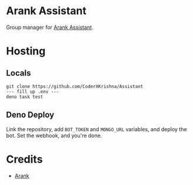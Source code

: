 # Arank Assistant

Group manager for [Arank Assistant](https://t.me/Arank_Assistant_Bot).

# Hosting

## Locals

```
git clone https://github.com/CoderXKrishna/Assistant
--- fill up .env ---
deno task test
```

## Deno Deploy

Link the repository, add `BOT_TOKEN` and `MONGO_URL` variables, and deploy the
bot. Set the webhook, and you're done.

# Credits

- [Arank](https://github.com/CoderXKrishna)
